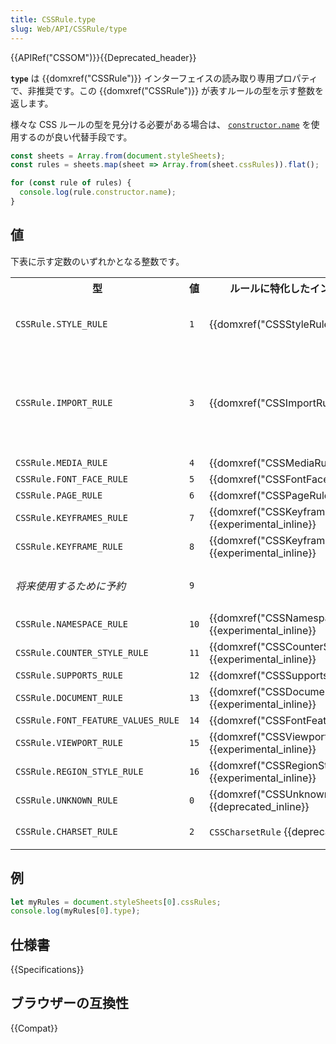 ```yaml
---
title: CSSRule.type
slug: Web/API/CSSRule/type
---
```


{{APIRef("CSSOM")}}{{Deprecated_header}}

**`type`** は {{domxref("CSSRule")}} インターフェイスの読み取り専用プロパティで、非推奨です。この {{domxref("CSSRule")}} が表すルールの型を示す整数を返します。

様々な CSS ルールの型を見分ける必要がある場合は、 [`constructor.name`](/ja/docs/Web/JavaScript/Reference/Global_Objects/Function/name) を使用するのが良い代替手段です。

```js
const sheets = Array.from(document.styleSheets);
const rules = sheets.map(sheet => Array.from(sheet.cssRules)).flat();

for (const rule of rules) {
  console.log(rule.constructor.name);
}
```

## 値

下表に示す定数のいずれかとなる整数です。

<table class="no-markdown">
  <tbody>
    <tr>
      <th>型</th>
      <th>値</th>
      <th>ルールに特化したインターフェイス</th>
      <th>コメントと例</th>
    </tr>
    <tr>
      <td><code>CSSRule.STYLE_RULE</code></td>
      <td><code>1</code></td>
      <td>{{domxref("CSSStyleRule")}}</td>
      <td>
        この種のルールで最も一般的なもの:<br /><code
          >selector { prop1: val1; prop2: val2; }</code
        >
      </td>
    </tr>
    <tr>
      <td><code>CSSRule.IMPORT_RULE</code></td>
      <td><code>3</code></td>
      <td>{{domxref("CSSImportRule")}}</td>
      <td>
        {{cssxref("@import")}} ルールです（文書が完了するまでは、 Mozilla のソースコードのインターフェイス定義
        <a
          href="http://mxr.mozilla.org/mozilla-central/source/dom/interfaces/css/nsIDOMCSSImportRule.idl#9"
          >nsIDOMCSSImportRule</a
        > を参照してください、）
      </td>
    </tr>
    <tr>
      <td><code>CSSRule.MEDIA_RULE</code></td>
      <td><code>4</code></td>
      <td>{{domxref("CSSMediaRule")}}</td>
      <td></td>
    </tr>
    <tr>
      <td><code>CSSRule.FONT_FACE_RULE</code></td>
      <td><code>5</code></td>
      <td>{{domxref("CSSFontFaceRule")}}</td>
      <td></td>
    </tr>
    <tr>
      <td><code>CSSRule.PAGE_RULE</code></td>
      <td><code>6</code></td>
      <td>{{domxref("CSSPageRule")}}</td>
      <td></td>
    </tr>
    <tr>
      <td><code>CSSRule.KEYFRAMES_RULE</code></td>
      <td><code>7</code></td>
      <td>
        {{domxref("CSSKeyframesRule")}}
        {{experimental_inline}}
      </td>
      <td></td>
    </tr>
    <tr>
      <td><code>CSSRule.KEYFRAME_RULE</code></td>
      <td><code>8</code></td>
      <td>
        {{domxref("CSSKeyframeRule")}}
        {{experimental_inline}}
      </td>
      <td></td>
    </tr>
    <tr>
      <td><em>将来使用するために予約</em></td>
      <td><code>9</code></td>
      <td></td>
      <td>将来的にカラープロファイルを定義するために使用する予定。</td>
    </tr>
    <tr>
      <td><code>CSSRule.NAMESPACE_RULE</code></td>
      <td><code>10</code></td>
      <td>
        {{domxref("CSSNamespaceRule")}}
        {{experimental_inline}}
      </td>
      <td></td>
    </tr>
    <tr>
      <td><code>CSSRule.COUNTER_STYLE_RULE</code></td>
      <td><code>11</code></td>
      <td>
        {{domxref("CSSCounterStyleRule")}}
        {{experimental_inline}}
      </td>
      <td></td>
    </tr>
    <tr>
      <td><code>CSSRule.SUPPORTS_RULE</code></td>
      <td><code>12</code></td>
      <td>{{domxref("CSSSupportsRule")}}</td>
      <td></td>
    </tr>
    <tr>
      <td><code>CSSRule.DOCUMENT_RULE</code></td>
      <td><code>13</code></td>
      <td>
        {{domxref("CSSDocumentRule")}}
        {{experimental_inline}}
      </td>
      <td></td>
    </tr>
    <tr>
      <td><code>CSSRule.FONT_FEATURE_VALUES_RULE</code></td>
      <td><code>14</code></td>
      <td>{{domxref("CSSFontFeatureValuesRule")}}</td>
      <td></td>
    </tr>
    <tr>
      <td><code>CSSRule.VIEWPORT_RULE</code></td>
      <td><code>15</code></td>
      <td>
        {{domxref("CSSViewportRule")}}
        {{experimental_inline}}
      </td>
      <td></td>
    </tr>
    <tr>
      <td><code>CSSRule.REGION_STYLE_RULE</code></td>
      <td><code>16</code></td>
      <td>
        {{domxref("CSSRegionStyleRule")}}
        {{experimental_inline}}
      </td>
      <td></td>
    </tr>
    <tr>
      <td><code>CSSRule.UNKNOWN_RULE</code></td>
      <td><code>0</code></td>
      <td>
        {{domxref("CSSUnknownRule")}} {{deprecated_inline}}
      </td>
      <td></td>
    </tr>
    <tr>
      <td><code>CSSRule.CHARSET_RULE</code></td>
      <td><code>2</code></td>
      <td><code>CSSCharsetRule</code> {{deprecated_inline}}</td>
      <td>（多くのブラウザーでは削除済み。）</td>
    </tr>
  </tbody>
</table>

## 例

```js
let myRules = document.styleSheets[0].cssRules;
console.log(myRules[0].type);
```

## 仕様書

{{Specifications}}

## ブラウザーの互換性

{{Compat}}

